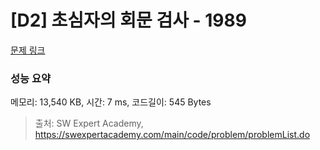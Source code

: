 # [D2] 초심자의 회문 검사 - 1989 

[문제 링크](https://swexpertacademy.com/main/code/problem/problemDetail.do?contestProbId=AV5PyTLqAf4DFAUq) 

### 성능 요약

메모리: 13,540 KB, 시간: 7 ms, 코드길이: 545 Bytes



> 출처: SW Expert Academy, https://swexpertacademy.com/main/code/problem/problemList.do